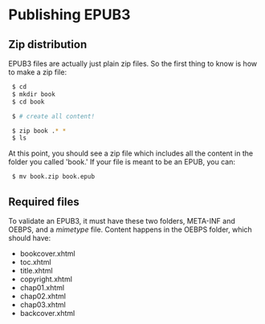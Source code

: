 
Publishing EPUB3
================

## Zip distribution


EPUB3 files are actually just plain zip files. So the first thing to know 
is how to make a zip file:

```bash
 $ cd
 $ mkdir book
 $ cd book

 $ # create all content!

 $ zip book .* *
 $ ls
```

At this point, you should see a zip file which includes all the content in 
the folder you called 'book.' If your file is meant to be an EPUB, you can:

```bash
 $ mv book.zip book.epub
```

## Required files

To validate an EPUB3, it must have these two folders, META-INF and OEBPS, 
and a *mimetype* file. Content happens in the OEBPS folder, which should have: 

* bookcover.xhtml
* toc.xhtml
* title.xhtml
* copyright.xhtml
* chap01.xhtml
* chap02.xhtml
* chap03.xhtml
* backcover.xhtml









